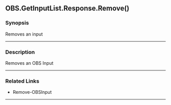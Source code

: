 OBS.GetInputList.Response.Remove()
----------------------------------

### Synopsis
Removes an input

---

### Description

Removes an OBS Input

---

### Related Links
* Remove-OBSInput

---
